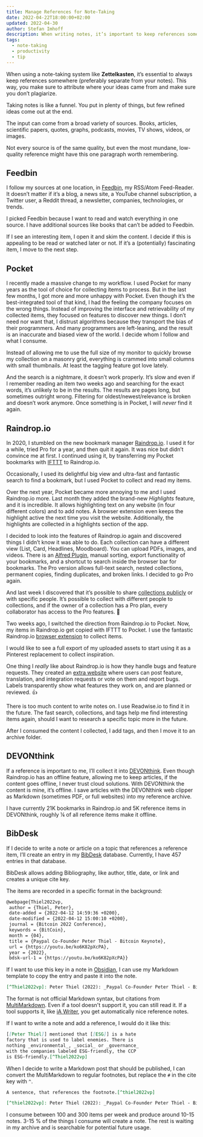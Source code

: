 ```yaml
---
title: Manage References for Note-Taking
date: 2022-04-22T18:00:00+02:00
updated: 2022-04-30
author: Stefan Imhoff
description: When writing notes, it’s important to keep references somewhere to make sure our ideas are backed up, and we can quote the source accordingly. This is how I work with my references.
tags:
  - note-taking
  - productivity
  - tip
---
```


When using a note-taking system like **Zettelkasten**, it’s essential to always keep references somewhere (preferably separate from your notes). This way, you make sure to attribute where your ideas came from and make sure you don’t plagiarize.

Taking notes is like a funnel. You put in plenty of things, but few refined ideas come out at the end.

The input can come from a broad variety of sources. Books, articles, scientific papers, quotes, graphs, podcasts, movies, TV shows, videos, or images.

Not every source is of the same quality, but even the most mundane, low-quality reference might have this one paragraph worth remembering.

## Feedbin

I follow my sources at one location, in [Feedbin](https://feedbin.com/), my RSS/Atom Feed-Reader. It doesn’t matter if it’s a blog, a news site, a YouTube channel subscription, a Twitter user, a Reddit thread, a newsletter, companies, technologies, or trends.

I picked Feedbin because I want to read and watch everything in one source. I have additional sources like books that can’t be added to Feedbin.

If I see an interesting item, I open it and skim the content. I decide if this is appealing to be read or watched later or not. If it’s a (potentially) fascinating item, I move to the next step.

## Pocket

I recently made a massive change to my workflow. I used Pocket for many years as the tool of choice for collecting items to process. But in the last few months, I got more and more unhappy with Pocket. Even though it’s the best-integrated tool of that kind, I had the feeling the company focuses on the wrong things. Instead of improving the interface and retrievability of my collected items, they focused on features to discover new things. I don’t need nor want that, I distrust algorithms because they transport the bias of their programmers. And many programmers are left-leaning, and the result is an inaccurate and biased view of the world. I decide whom I follow and what I consume.

Instead of allowing me to use the full size of my monitor to quickly browse my collection on a masonry grid, everything is crammed into small columns with small thumbnails. At least the tagging feature got love lately.

And the search is a nightmare, it doesn’t work properly. It’s slow and even if I remember reading an item two weeks ago and searching for the exact words, it’s unlikely to be in the results. The results are pages long, but sometimes outright wrong. Filtering for oldest/newest/relevance is broken and doesn’t work anymore. Once something is in Pocket, I will _never_ find it again.

## Raindrop.io

In 2020, I stumbled on the new bookmark manager [Raindrop.io](https://raindrop.io/). I used it for a while, tried Pro for a year, and then quit it again. It was nice but didn’t convince me at first. I continued using it, by transferring my Pocket bookmarks with [IFTTT](https://ifttt.com/) to Raindrop.io.

Occasionally, I used its delightful big view and ultra-fast and fantastic search to find a bookmark, but I used Pocket to collect and read my items.

Over the next year, Pocket became more annoying to me and I used Raindrop.io more. Last month they added the brand-new _Highlights_ feature, and it is incredible. It allows highlighting text on any website (in four different colors) and to add notes. A browser extension even keeps the highlight active the next time you visit the website. Additionally, the highlights are collected in a highlights section of the app.

I decided to look into the features of Raindrop.io again and discovered things I didn’t know it was able to do. Each collection can have a different view (List, Card, Headlines, Moodboard). You can upload PDFs, images, and videos. There is an [Alfred Plugin](https://www.packal.org/workflow/search-raindropio), manual sorting, export functionality of your bookmarks, and a shortcut to search inside the browser bar for bookmarks. The Pro version allows full-text search, nested collections, permanent copies, finding duplicates, and broken links. I decided to go Pro again.

And last week I discovered that it’s possible to share [collections publicly](https://raindrop.io/kogakure) or with specific people. It’s possible to collect with different people to collections, and if the owner of a collection has a Pro plan, every collaborator has access to the Pro features. 🤩

Two weeks ago, I switched the direction from Raindrop.io to Pocket. Now, my items in Raindrop.io get copied with IFTTT to Pocket. I use the fantastic Raindrop.io [browser extension](https://raindrop.io/download) to collect items.

I would like to see a full export of my uploaded assets to start using it as a Pinterest replacement to collect inspiration.

One thing I _really_ like about Raindrop.io is how they handle bugs and feature requests. They created an [extra website](https://better.raindrop.io/) where users can post feature, translation, and integration requests or vote on them and report bugs. Labels transparently show what features they work on, and are planned or reviewed. 👍

There is too much content to write notes on. I use Readwise.io to find it in the future. The fast search, collections, and tags help me find interesting items again, should I want to research a specific topic more in the future.

After I consumed the content I collected, I add tags, and then I move it to an archive folder.

## DEVONthink

If a reference is important to me, I’ll collect it into [DEVONthink](https://devontechnologies.com/apps/devonthink). Even though Raindrop.io has an offline feature, allowing me to keep articles, if the content goes offline, I never trust cloud solutions. With DEVONthink the content is mine, it’s offline. I save articles with the DEVONthink web clipper as Markdown (sometimes PDF, or full websites) into my reference archive.

I have currently 21K bookmarks in Raindrop.io and 5K reference items in DEVONthink, roughly ¼ of all reference items make it offline.

## BibDesk

If I decide to write a note or article on a topic that references a reference item, I’ll create an entry in my [BibDesk](https://bibdesk.sourceforge.io/) database. Currently, I have 457 entries in that database.

BibDesk allows adding Bibliography, like author, title, date, or link and creates a unique cite key.

The items are recorded in a specific format in the background:

```tex
@webpage{Thiel2022vp,
 author = {Thiel, Peter},
 date-added = {2022-04-12 14:59:36 +0200},
 date-modified = {2022-04-12 15:00:10 +0200},
 journal = {Bitcoin 2022 Conference},
 keywords = {BitCoin},
 month = {04},
 title = {Paypal Co-Founder Peter Thiel - Bitcoin Keynote},
 url = {https://youtu.be/ko6K82pXcPA},
 year = {2022},
 bdsk-url-1 = {https://youtu.be/ko6K82pXcPA}}
```

If I want to use this key in a note in [Obsidian](https://obsidian.md/), I can use my Markdown template to copy the entry and paste it into the note.

```md
[^Thiel2022vp]: Peter Thiel (2022): _Paypal Co-Founder Peter Thiel - Bitcoin Keynote_, <https://youtu.be/ko6K82pXcPA>.
```

The format is not official Markdown syntax, but citations from [MultiMarkdown](https://rawgit.com/fletcher/MultiMarkdown-6-Syntax-Guide/master/index.html). Even if a tool doesn't support it, you can still read it. If a tool supports it, like [iA Writer](https://ia.net/writer), you get automatically nice reference notes.

If I want to write a note and add a reference, I would do it like this:

```md
[[Peter Thiel]] mentioned that [[ESG]] is a hate
factory that is used to label enemies. There is
nothing _environmental_, _social_ or _governance_
with the companies labeled ESG-friendly, the CCP
is ESG-friendly.[^Thiel2022vp]
```

When I decide to write a Markdown post that should be published, I can convert the MultiMarkdown to regular footnotes, but replace the `#` in the cite key with `^`.

```md
A sentence, that references the footnote.[^thiel2022vp]

[^thiel2022vp]: Peter Thiel (2022): _Paypal Co-Founder Peter Thiel - Bitcoin Keynote_, <https://youtu.be/ko6K82pXcPA>.
```

I consume between 100 and 300 items per week and produce around 10-15 notes. 3-15 % of the things I consume will create a note. The rest is waiting in my archive and is searchable for potential future usage.
